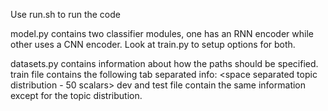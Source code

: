 Use run.sh to run the code

model.py contains two classifier modules, one has an RNN encoder while other uses a CNN encoder. Look at train.py to setup options for both. 

datasets.py contains information about how the paths should be specified. 
train file contains the following tab separated info: <text> <label> <username> <space separated topic distribution - 50 scalars>
dev and test file contain the same information except for the topic distribution.

